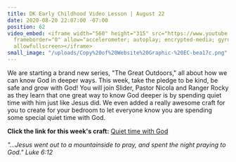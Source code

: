 ```yaml
---
title: DK Early Childhood Video Lesson | August 22
date: 2020-08-20 22:07:00 -07:00
position: 62
video_embed: <iframe width="560" height="315" src="https://www.youtube.com/embed/h8E44qR5_wk"
  frameborder="0" allow="accelerometer; autoplay; encrypted-media; gyroscope; picture-in-picture"
  allowfullscreen></iframe>
small_image: "/uploads/Copy%20of%20Website%20Graphic-%20EC-bea17c.png"
---
```


We are starting a brand new series, "The Great Outdoors," all about how we can know God in deeper ways. This week, take the pledge to be kind, be safe and grow with God! You will join Slider, Pastor Nicola and Ranger Rocky as they learn that one great way to know God deeper is by spending quiet time with him just like Jesus did. We even added a really awesome craft for you to create for your bedroom to let everyone know you are spending some special quiet time with God.

**Click the link for this week's craft:**
[Quiet time with God](https://drive.google.com/file/d/1PIDz3OuKpBSQvGa_gsQUoIIuEWUVszXL/view?usp=sharing)

*"...Jesus went out to a mountainside to pray, and spent the night praying to God." Luke 6:12*